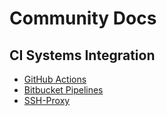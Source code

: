 # Community Docs

## CI Systems Integration

* [GitHub Actions](github-actions/README.md)
* [Bitbucket Pipelines](bitbucket-pipelines/README.md)
* [SSH-Proxy](ssh-proxy/README.md)
